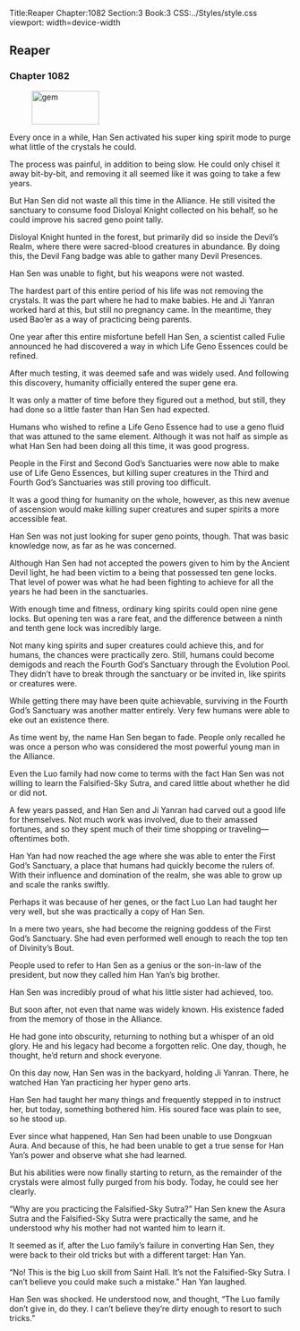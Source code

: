 Title:Reaper 
Chapter:1082 
Section:3 
Book:3 
CSS:../Styles/style.css 
viewport: width=device-width
  
## Reaper
### Chapter 1082 
<figure>
	<img src="../Images/gem.gif" alt="gem" id="gem" width="120" height="60" />
</figure>
  

  
  Every once in a while, Han Sen activated his super king spirit mode to purge what little of the crystals he could.

The process was painful, in addition to being slow. He could only chisel it away bit-by-bit, and removing it all seemed like it was going to take a few years.

But Han Sen did not waste all this time in the Alliance. He still visited the sanctuary to consume food Disloyal Knight collected on his behalf, so he could improve his sacred geno point tally.

Disloyal Knight hunted in the forest, but primarily did so inside the Devil’s Realm, where there were sacred-blood creatures in abundance. By doing this, the Devil Fang badge was able to gather many Devil Presences.

Han Sen was unable to fight, but his weapons were not wasted.

The hardest part of this entire period of his life was not removing the crystals. It was the part where he had to make babies. He and Ji Yanran worked hard at this, but still no pregnancy came. In the meantime, they used Bao’er as a way of practicing being parents.

One year after this entire misfortune befell Han Sen, a scientist called Fulie announced he had discovered a way in which Life Geno Essences could be refined.

After much testing, it was deemed safe and was widely used. And following this discovery, humanity officially entered the super gene era.

It was only a matter of time before they figured out a method, but still, they had done so a little faster than Han Sen had expected.

Humans who wished to refine a Life Geno Essence had to use a geno fluid that was attuned to the same element. Although it was not half as simple as what Han Sen had been doing all this time, it was good progress.

People in the First and Second God’s Sanctuaries were now able to make use of Life Geno Essences, but killing super creatures in the Third and Fourth God’s Sanctuaries was still proving too difficult.

It was a good thing for humanity on the whole, however, as this new avenue of ascension would make killing super creatures and super spirits a more accessible feat.

Han Sen was not just looking for super geno points, though. That was basic knowledge now, as far as he was concerned.

Although Han Sen had not accepted the powers given to him by the Ancient Devil light, he had been victim to a being that possessed ten gene locks. That level of power was what he had been fighting to achieve for all the years he had been in the sanctuaries.

With enough time and fitness, ordinary king spirits could open nine gene locks. But opening ten was a rare feat, and the difference between a ninth and tenth gene lock was incredibly large.

Not many king spirits and super creatures could achieve this, and for humans, the chances were practically zero. Still, humans could become demigods and reach the Fourth God’s Sanctuary through the Evolution Pool. They didn’t have to break through the sanctuary or be invited in, like spirits or creatures were.

While getting there may have been quite achievable, surviving in the Fourth God’s Sanctuary was another matter entirely. Very few humans were able to eke out an existence there.

As time went by, the name Han Sen began to fade. People only recalled he was once a person who was considered the most powerful young man in the Alliance.

Even the Luo family had now come to terms with the fact Han Sen was not willing to learn the Falsified-Sky Sutra, and cared little about whether he did or did not.

A few years passed, and Han Sen and Ji Yanran had carved out a good life for themselves. Not much work was involved, due to their amassed fortunes, and so they spent much of their time shopping or traveling—oftentimes both.

Han Yan had now reached the age where she was able to enter the First God’s Sanctuary, a place that humans had quickly become the rulers of. With their influence and domination of the realm, she was able to grow up and scale the ranks swiftly.

Perhaps it was because of her genes, or the fact Luo Lan had taught her very well, but she was practically a copy of Han Sen.

In a mere two years, she had become the reigning goddess of the First God’s Sanctuary. She had even performed well enough to reach the top ten of Divinity’s Bout.

People used to refer to Han Sen as a genius or the son-in-law of the president, but now they called him Han Yan’s big brother.

Han Sen was incredibly proud of what his little sister had achieved, too.

But soon after, not even that name was widely known. His existence faded from the memory of those in the Alliance.

He had gone into obscurity, returning to nothing but a whisper of an old glory. He and his legacy had become a forgotten relic. One day, though, he thought, he’d return and shock everyone.

On this day now, Han Sen was in the backyard, holding Ji Yanran. There, he watched Han Yan practicing her hyper geno arts.

Han Sen had taught her many things and frequently stepped in to instruct her, but today, something bothered him. His soured face was plain to see, so he stood up.

Ever since what happened, Han Sen had been unable to use Dongxuan Aura. And because of this, he had been unable to get a true sense for Han Yan’s power and observe what she had learned.

But his abilities were now finally starting to return, as the remainder of the crystals were almost fully purged from his body. Today, he could see her clearly.

“Why are you practicing the Falsified-Sky Sutra?” Han Sen knew the Asura Sutra and the Falsified-Sky Sutra were practically the same, and he understood why his mother had not wanted him to learn it.

It seemed as if, after the Luo family’s failure in converting Han Sen, they were back to their old tricks but with a different target: Han Yan.

“No! This is the big Luo skill from Saint Hall. It’s not the Falsified-Sky Sutra. I can’t believe you could make such a mistake.” Han Yan laughed.

Han Sen was shocked. He understood now, and thought, “The Luo family don’t give in, do they. I can’t believe they’re dirty enough to resort to such tricks.”

